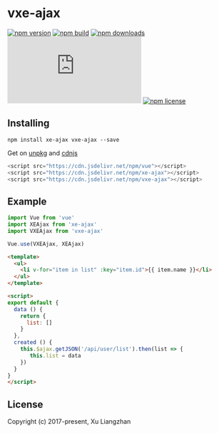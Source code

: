 # vxe-ajax

[![npm version](https://img.shields.io/npm/v/vxe-ajax.svg?style=flat-square)](https://www.npmjs.org/package/vxe-ajax)
[![npm build](https://travis-ci.org/xuliangzhan/vxe-ajax.svg?branch=master)](https://travis-ci.org/xuliangzhan/vxe-ajax)
[![npm downloads](https://img.shields.io/npm/dm/vxe-ajax.svg?style=flat-square)](http://npm-stat.com/charts.html?package=vxe-ajax)
[![gzip size: JS](http://img.badgesize.io/https://unpkg.com/vxe-ajax/dist/vxe-ajax.min.js?compression=gzip&label=gzip%20size:%20JS)](http://img.badgesize.io/https://unpkg.com/vxe-ajax/lib/index.umd.min.js?compression=gzip&label=gzip%20size:%20JS)
[![npm license](https://img.shields.io/github/license/mashape/apistatus.svg)](https://github.com/xuliangzhan/vxe-ajax/blob/master/LICENSE)

## Installing

```shell
npm install xe-ajax vxe-ajax --save
```

Get on [unpkg](https://unpkg.com/vxe-ajax/) and [cdnjs](https://cdn.jsdelivr.net/npm/vxe-ajax/)

```javascript
<script src="https://cdn.jsdelivr.net/npm/vue"></script>
<script src="https://cdn.jsdelivr.net/npm/xe-ajax"></script>
<script src="https://cdn.jsdelivr.net/npm/vxe-ajax"></script>
```

## Example

```javascript
import Vue from 'vue'
import XEAjax from 'xe-ajax'
import VXEAjax from 'vxe-ajax'

Vue.use(VXEAjax, XEAjax)
```

```html
<template>
  <ul>
    <li v-for="item in list" :key="item.id">{{ item.name }}</li>
  </ul>
</template>
```

```html
<script>
export default {
  data () {
    return {
      list: []
    }
  },
  created () {
    this.$ajax.getJSON('/api/user/list').then(list => {
       this.list = data
    })
  }
}
</script>
```

## License

Copyright (c) 2017-present, Xu Liangzhan